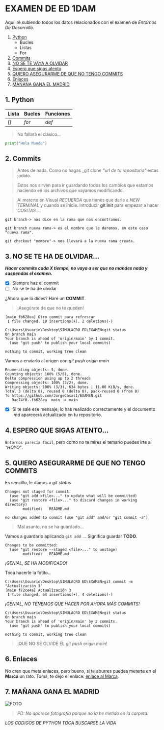 # EXAMEN DE ED 1DAM
Aquí iré subiendo todos los datos relacionados con el examen de _Entornos De Desarrollo_.

1. [Python](#python)
    - Bucles
    - Listas
    - For
2. [Commits](#commits)
3. [NO SE TE VAYA A OLVIDAR](#olvidar)
4. [Espero que sigas atento](#atento)
5. [QUIERO ASEGURARME DE QUE NO TENGO COMMITS](#asegurar)
6. [Enlaces](#enlace)
7. [MAÑANA GANA EL MADRID](#madrid)

## 1. Python <div id="python"></div>
| Lista | Bucles | Funciones |
|-------|--------|----------|
| _[]_  | _for_  | _def_    |

>No fallará el clásico...

```python
print("Hola Mundo")
```

## 2. Commits <div id="commits"></div>

> Antes de nada. Como no hagas _git clone _"url de tu repositorio"_ estas jodido.

> Estos nos sirven para ir guardando todos los cambios que estamos haciendo en los archivos que vayamos modificando.

> Al meterte en Visual _RECUERDA_ que tienes que darle a _NEW TERMINAL_ y cuando se inicie. Introducir **git init** para empezar a hacer _COSITAS_....

```
git branch-> nos dice en la rama que nos encontramos.

git branch nueva rama-> es el nombre que le daremos, en este caso "nueva rama".

git checkout "nombre"-> nos llevará a la nueva rama creada.
```

## 3. NO SE TE HA DE OLVIDAR... <div id="olvidar"></div>

***Hacer commits cada _X_ _tiempo_, no vaya a ser que no mandes nada y suspendas el examen.***

- [x] Siempre haz el commit
- [ ] No se te ha de olvidar

¿Ahora que lo dices? Haré un **COMMIT**.

> ¡Asegúrate de que no te queden!

```
[main fb628ea] Otro commit para refrescar
 1 file changed, 18 insertions(+), 2 deletions(-)

C:\Users\Usuario\Desktop\SIMULACRO ED\EXAMEN>git status
On branch main
Your branch is ahead of 'origin/main' by 1 commit.
  (use "git push" to publish your local commits)

nothing to commit, working tree clean
```

Vamos a enviarlo al origen con _git push origin main_

```
Enumerating objects: 5, done.
Counting objects: 100% (5/5), done.
Delta compression using up to 2 threads
Compressing objects: 100% (2/2), done.
Writing objects: 100% (3/3), 634 bytes | 11.00 KiB/s, done.
Total 3 (delta 0), reused 0 (delta 0), pack-reused 0 (from 0)
To https://github.com/JorgeCasas1/EXAMEN.git
   9ac74f0..fb628ea  main -> main
```

- [x] Si te sale ese mensaje, lo has realizado correctamente y el documento _.md_ aparecerá actualizado en tu repositorio.

## 4. ESPERO QUE SIGAS ATENTO... <div id="atento"></div>

`Entornos parecía fácil`, pero como no te mires el temario puedes irte al _"HOYO"_.

## 5. QUIERO ASEGURARME DE QUE NO TENGO COMMITS <div id="asegurar"></div>
Es sencillo, le damos a _git status_

```
Changes not staged for commit:
  (use "git add <file>..." to update what will be committed)
  (use "git restore <file>..." to discard changes in working directory)
        modified:   README.md

no changes added to commit (use "git add" and/or "git commit -a")
```

> Mal asunto, no se ha guardado...

Vamos a guardarlo aplicando `git add .`.
Significa guardar **TODO**.

```
Changes to be committed:
  (use "git restore --staged <file>..." to unstage)
        modified:   README.md
```

_¡GENIAL, SE HA MODIFICADO!_

Toca hacerle la fotito...
```
C:\Users\Usuario\Desktop\SIMULACRO ED\EXAMEN>git commit -m "Actualización 3"
[main f72ce4a] Actualización 3
 1 file changed, 64 insertions(+), 4 deletions(-)
```
_¡GENIAL, NO TENEMOS QUE HACER POR AHORA MÁS COMMITS!_

```
C:\Users\Usuario\Desktop\SIMULACRO ED\EXAMEN>git status
On branch main
Your branch is ahead of 'origin/main' by 2 commits.
  (use "git push" to publish your local commits)

nothing to commit, working tree clean
```

> ¡QUE NO SE OLVIDE EL _git push origin main_!

## 6. Enlaces <div id="enlace"></div>

No creo que meta enlaces, pero bueno, si te aburres puedes meterte en el **Marca** un rato. Toma, te dejo el enlace: [enlace al Marca](https://www.marca.com/).

## 7. MAÑANA GANA EL MADRID <div id="madrid"></div>
![FOTO](https://www.bing.com/images/search?q=madrid%20foto&FORM=IQFRBA&id=FE9329E0236E97146E620CB5D25BC4C583314527)

> _PD: No aparece fotografía porque no la he metido en la carpeta._

_LOS CODIGOS DE PYTHON TOCA BUSCARSE LA VIDA_



